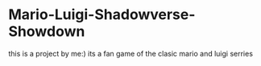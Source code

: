 # Mario-Luigi-Shadowverse-Showdown
this is a project by me:)
its a fan game of the clasic mario and luigi serries
